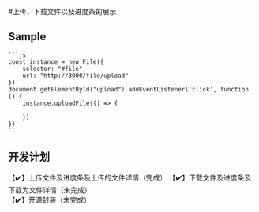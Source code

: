 #上传、下载文件以及进度条的展示

## Sample
    ```js
    const instance = new File({
        selector: "#file",
        url: "http://3000/file/upload"
    })
    document.getElementById("upload").addEventListener('click', function () {
        instance.uploadFile(() => {
            
        })
    })
    ```
## 开发计划
【✔️】上传文件及进度条及上传的文件详情（完成）
【✔️】下载文件及进度条及下载为文件详情（未完成）    
【✔️】开源封装（未完成）    